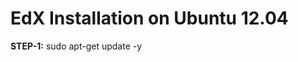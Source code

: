  EdX Installation on Ubuntu 12.04 
=======================================
**STEP-1:**
  sudo apt-get update -y


